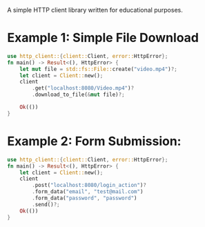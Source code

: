 A simple HTTP client library written for educational purposes. 

# Example 1: Simple File Download

```Rust
use http_client::{client::Client, error::HttpError};
fn main() -> Result<(), HttpError> {
    let mut file = std::fs::File::create("video.mp4")?;
    let client = Client::new();
    client
        .get("localhost:8080/Video.mp4")?
        .download_to_file(&mut file)?;

    Ok(())
}

```

# Example 2: Form Submission:
```Rust
use http_client::{client::Client, error::HttpError};
fn main() -> Result<(), HttpError> {
    let client = Client::new();
    client
        .post("localhost:8080/login_action")?
        .form_data("email", "test@mail.com")
        .form_data("password", "password")
        .send()?;
    Ok(())
}

```